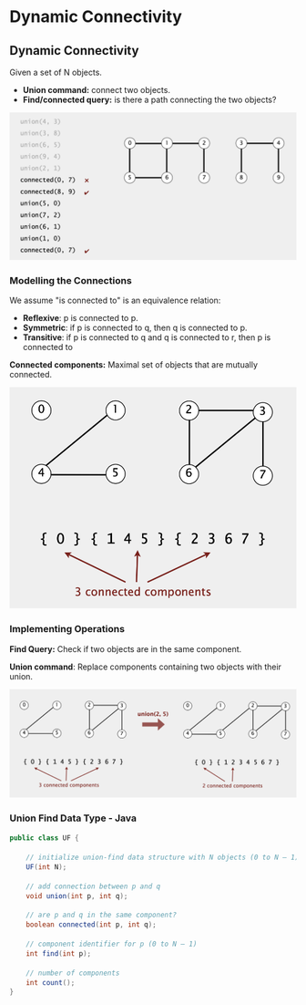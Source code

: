 # Dynamic Connectivity

## Dynamic Connectivity

Given a set of N objects.

* **Union command:** connect two objects.
* **Find/connected query:** is there a path connecting the two objects?

![](<../../../.gitbook/assets/image (9) (1).png>)

### Modelling the Connections

We assume "is connected to" is an equivalence relation:

* **Reflexive**: p is connected to p.
* **Symmetric**: if p is connected to q, then q is connected to p.
* **Transitive**: if p is connected to q and q is connected to r, then p is connected to

**Connected components:** Maximal set of objects that are mutually connected.

![](<../../../.gitbook/assets/image (16) (1).png>)

### **Implementing Operations**

**Find Query:** Check if two objects are in the same component.

**Union command**: Replace components containing two objects with their union.

![](<../../../.gitbook/assets/image (13) (1).png>)

### Union Find Data Type - Java

```java
public class UF {

    // initialize union-find data structure with N objects (0 to N – 1)
    UF(int N);
    
    // add connection between p and q
    void union(int p, int q);
    
    // are p and q in the same component?
    boolean connected(int p, int q);
    
    // component identifier for p (0 to N – 1)
    int find(int p);
    
    // number of components
    int count();
}
```

##
